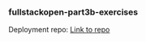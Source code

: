 ### fullstackopen-part3b-exercises

Deployment repo: [Link to repo](https://github.com/leekahung/fullstackopen-part3-exercises)
